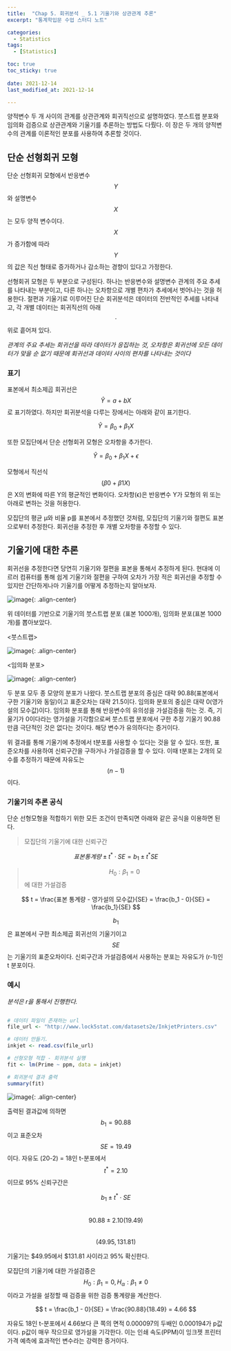 ```yaml
---
title:  "Chap 5. 회귀분석 _ 5.1 기울기와 상관관계 추론" 
excerpt: "통계학입문 수업 스터디 노트"

categories:
  - Statistics
tags:
  - [Statistics]

toc: true
toc_sticky: true
 
date: 2021-12-14
last_modified_at: 2021-12-14

---
```


양적변수 두 개 사이의 관계를 상관관계와 회귀직선으로 설명하였다. 붓스트랩 분포와 임의화 검증으로 상관관계와 기울기를 추론하는 방법도 다뤘다. 이 장은 두 개의 양적변수의 관계를 이론적인 분포를 사용하여 추론할 것이다. 

## 단순 선형회귀 모형


단순 선형회귀 모형에서 반응변수 $$Y$$와 설명변수 $$X$$는 모두 양적 변수이다. $$X$$가 증가함에 따라 $$Y$$의 값은 직선 형태로 증가하거나 감소하는 경향이 있다고 가정한다. 

선형회귀 모형은 두 부분으로 구성된다. 하나는 반응변수와 설명변수 관계의 주요 추세를 나타내는 부분이고, 다른 하나는 오차항으로 개별 편차가 추세에서 벗어나는 것을 허용한다. 절편과 기울기로 이루어진 단순 회귀분석은 데이터의 전반적인 추세를 나타내고, 각 개별 데이터는 회귀직선의 아래$$\cdot$$위로 흩어져 있다. 

*관계의 주요 추세는 회귀선을 따라 데이터가 응집하는 것, 오차항은 회귀선에 모든 데이터가 맞을 순 없기 때문에 회귀선과 데이터 사이의 편차를 나타내는 것이다*

### 표기

표본에서 최소제곱 회귀선은 $$\hat Y = a + bX$$로 표기하였다. 하지만 회귀분석을 다루는 장에서는 아래와 같이 표기한다. 

$$
\hat Y = \beta_0 + \beta_1X
$$

또한 모집단에서 단순 선형회귀 모형은 오차항을 추가한다. 

$$
\hat Y = \beta_0 + \beta_1X + \epsilon
$$

모형에서 직선식$$(β0+β1X)$$은 X의 변화에 따른 Y의 평균적인 변화이다. 오차항(ϵ)은 반응변수 Y가 모형의 위 또는 아래로 변하는 것을 허용한다. 

모집단의 평균 μ와 비율 p를 표본에서 추정했던 것처럼, 모집단의 기울기와 절편도 표본으로부터 추정한다. 회귀선을 추정한 후 개별 오차항을 추정할 수 있다.

## 기울기에 대한 추론

회귀선을 추정한다면 당연히 기울기와 절편을 표본을 통해서 추정하게 된다. 현대에 이르러 컴퓨터를 통해 쉽게 기울기와 절편을 구하여 오차가 가장 적은 회귀선을 추정할 수 있지만 간단하게나마 기울기를 어떻게 추정하는지 알아보자. 

![image](https://user-images.githubusercontent.com/67791317/145940747-84ccc6a3-a20b-424d-92d5-da5278355b02.png){: .align-center}

위 데이터를 기반으로 기울기의 붓스트랩 분포 (표본 1000개), 임의화 분포(표본 1000개)를 뽑아보았다. 

<붓스트랩>

![image](https://user-images.githubusercontent.com/67791317/145941161-6b65d93f-4656-4503-8b8e-70b88a3c3169.png){: .align-center}

<임의화 분포> 

![image](https://user-images.githubusercontent.com/67791317/145941230-4756110c-94e2-4b2d-ba6f-601e02613ce4.png){: .align-center}

두 분포 모두 종 모양의 분포가 나왔다. 붓스트랩 분포의 중심은 대략 90.88(표본에서 구한 기울기와 동일)이고 표준오차는 대략 21.5이다. 임의화 분포의 중심은 대략 0(영가설의 모수값)이다. 임의화 분포를 통해 반응변수의 유의성을 가설검증을 하는 것. 즉, 기울기가 0이다라는 영가설을 기각함으로써 붓스트랩 분포에서 구한 추정 기울기 90.88만큼 극단적인 것은 없다는 것이다. 해당 변수가 유의하다는 증거이다. 

위 결과를 통해 기울기에 추정에서 t분포를 사용할 수 있다는 것을 알 수 있다. 또한, 표준오차를 사용하여 신뢰구간을 구하거나 가설검증을 할 수 있다. 이때 t분포는 2개의 모수를 추정하기 때문에 자유도는 $$(n-1)$$이다. 

### 기울기의 추론 공식 

단순 선형모형을 적합하기 위한 모든 조건이 만족되면 아래와 같은 공식을 이용하면 된다. 

> 모집단의 기울기에 대한 신뢰구간

$$ 
표본 통계량 \pm t^* \cdot SE = b_1 \pm t^*SE
$$

> $$H_0 : \beta_1 = 0$$에 대한 가설검증

$$
t = \frac{표본 통계량 - 영가설의 모수값}{SE} = \frac{b_1 - 0}{SE} = \frac{b_1}{SE}
$$

$$b_1$$은 표본에서 구한 최소제곱 회귀선의 기울기이고 $$SE$$는 기울기의 표준오차이다. 신뢰구간과 가설검증에서 사용하는 분포는 자유도가 (r-1)인 t 분포이다. 

### 예시 

*분석은 r을 통해서 진행한다.*

```r

# 데이터 파일이 존재하는 url 
file_url <- "http://www.lock5stat.com/datasets2e/InkjetPrinters.csv"

# 데이터 만들기. 
inkjet <- read.csv(file_url)

# 선형모형 적합 - 회귀분석 실행
fit <- lm(Prime ~ ppm, data = inkjet)

# 회귀분석 결과 출력
summary(fit)

```

![image](https://user-images.githubusercontent.com/67791317/145942986-54a87031-f82a-4c21-83d1-f51c2441969c.png){: .align-center}

출력된 결과값에 의하면 $$b_1 = 90.88$$이고 표준오차 $$SE = 19.49$$이다. 자유도 (20-2) = 18인 t-분포에서 $$t^* = 2.10$$이므로 95% 신뢰구간은 

$$b_1 \pm t^* \cdot SE$$  
$$90.88 \pm 2.10(19.49)$$  
$$(49.95, 131.81)$$

기울기는 $49.95에서 $131.81 사이라고 95% 확신한다. 

모집단의 기울기에 대한 가설검증은 $$H_0 : \beta_1 = 0, H_\alpha : \beta_1 \neq 0$$이라고 가설을 설정할 때 검증을 위한 검증 통계량을 계산한다. 

$$
t = \frac{b_1 - 0}{SE} = \frac{90.88}{18.49} = 4.66
$$

자유도 18인 t-분포에서 4.66보다 큰 쪽의 면적 0.000097의 두배인 0.000194가 p값이다. p값이 매우 작으므로 영가설을 기각한다. 이는 인쇄 속도(PPM)이 잉크젯 프린터 가격 예측에 효과적인 변수라는 강력한 증거이다. 



